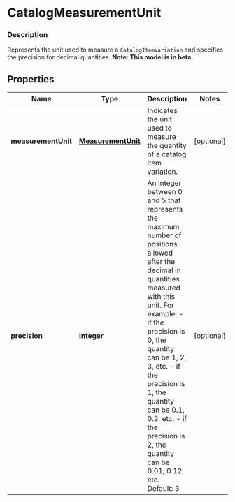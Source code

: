 
# CatalogMeasurementUnit

### Description

Represents the unit used to measure a `CatalogItemVariation` and specifies the precision for decimal quantities.
**Note: This model is in beta.**

## Properties
Name | Type | Description | Notes
------------ | ------------- | ------------- | -------------
**measurementUnit** | [**MeasurementUnit**](MeasurementUnit.md) | Indicates the unit used to measure the quantity of a catalog item variation. |  [optional]
**precision** | **Integer** | An integer between 0 and 5 that represents the maximum number of positions allowed after the decimal in quantities measured with this unit. For example:  - if the precision is 0, the quantity can be 1, 2, 3, etc. - if the precision is 1, the quantity can be 0.1, 0.2, etc. - if the precision is 2, the quantity can be 0.01, 0.12, etc.  Default: 3 |  [optional]



